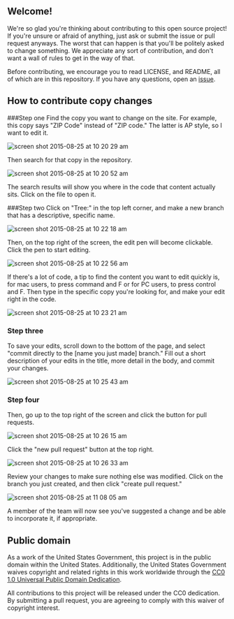 ## Welcome!

We're so glad you're thinking about contributing to this open source project! If you're unsure or afraid of anything, just ask or submit the issue or pull request anyways. The worst that can happen is that you'll be politely asked to change something. We appreciate any sort of contribution, and don't want a wall of rules to get in the way of that.

Before contributing, we encourage you to read LICENSE, and README, all of which are in this repository. If you have any questions, open an [issue](https://github.com/18F/college-choice/issues/new).

## How to contribute copy changes

###Step one
Find the copy you want to change on the site. For example, this copy says "ZIP Code" instead of "ZIP code." The latter is AP style, so I want to edit it.

![screen shot 2015-08-25 at 10 20 29 am](https://cloud.githubusercontent.com/assets/1626026/9469255/106033ca-4b14-11e5-93a2-04389efdf026.png)

Then search for that copy in the repository.

![screen shot 2015-08-25 at 10 20 52 am](https://cloud.githubusercontent.com/assets/1626026/9469258/106b170e-4b14-11e5-8aa9-9420eda5afb3.png)

The search results will show you where in the code that content actually sits. Click on the file to open it.

###Step two
Click on "Tree:" in the top left corner, and make a new branch that has a descriptive, specific name.

![screen shot 2015-08-25 at 10 22 18 am](https://cloud.githubusercontent.com/assets/1626026/9469257/10681d92-4b14-11e5-8b6b-e9c179736cdf.png)

Then, on the top right of the screen, the edit pen will become clickable. Click the pen to start editing.

![screen shot 2015-08-25 at 10 22 56 am](https://cloud.githubusercontent.com/assets/1626026/9469260/107147f0-4b14-11e5-9fe4-7211e37c4c72.png)

If there's a lot of code, a tip to find the content you want to edit quickly is, for mac users, to press command and F or for PC users, to press control and F. Then type in the specific copy you're looking for, and make your edit right in the code.

![screen shot 2015-08-25 at 10 23 21 am](https://cloud.githubusercontent.com/assets/1626026/9469261/10722332-4b14-11e5-9a62-7cc4d1bbce4f.png)

### Step three
To save your edits, scroll down to the bottom of the page, and select "commit directly to the [name you just made] branch." Fill out a short description of your edits in the title, more detail in the body, and commit your changes.

![screen shot 2015-08-25 at 10 25 43 am](https://cloud.githubusercontent.com/assets/1626026/9469263/10732372-4b14-11e5-97c7-79c7cca30397.png)

### Step four
Then, go up to the top right of the screen and click the button for pull requests.

![screen shot 2015-08-25 at 10 26 15 am](https://cloud.githubusercontent.com/assets/1626026/9469264/1075ef4e-4b14-11e5-9519-868d217b2059.png)

Click the "new pull request" button at the top right.

![screen shot 2015-08-25 at 10 26 33 am](https://cloud.githubusercontent.com/assets/1626026/9469247/06f6e8ec-4b14-11e5-9a53-a7b44d915579.png)

Review your changes to make sure nothing else was modified.
Click on the branch you just created, and then click "create pull request."

![screen shot 2015-08-25 at 11 08 05 am](https://cloud.githubusercontent.com/assets/1626026/9470354/9d606fec-4b19-11e5-9b0c-69308953819a.png)

A member of the team will now see you've suggested a change and be able to incorporate it, if appropriate.

## Public domain

As a work of the United States Government, this project is in the public domain within the United
States. Additionally, the United States Government waives copyright and related rights in this work worldwide through the [CC0 1.0 Universal Public Domain Dedication](https://creativecommons.org/publicdomain/zero/1.0/).

All contributions to this project will be released under the CC0 dedication. By submitting a pull request, you are agreeing to comply with this waiver of copyright interest.
